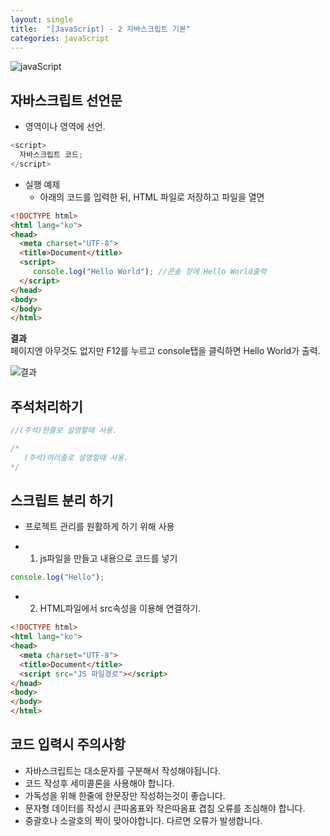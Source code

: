 ```yaml
---
layout: single
title:  "[JavaScript] - 2 자바스크립트 기본"
categories: javaScript
---
```


 ![javaScript](../../images/javaScript/javascript.png)

## 자바스크립트 선언문
- <head> 영역이나 <body> 영역에 선언.

```javascript
<script>
  자바스크립트 코드;
</script>
```

- 실행 예제
  - 아래의 코드를 입력한 뒤, HTML 파일로 저장하고 파일을 열면

```html
<!DOCTYPE html>
<html lang="ko">
<head>
  <meta charset="UTF-8">
  <title>Document</title>
  <script> 
     console.log("Hello World"); //콘솔 창에 Hello World출력
  </script>
</head>
<body>
</body>
</html>
```

**결과**  
페이지엔 아무것도 없지만 F12를 누르고 console탭을 클릭하면 Hello World가 출력.

![결과](../../images/javaScript/js2-1.jpg)

## 주석처리하기
```javascript
//(주석)한줄로 설명할때 사용.

/*
   (주석)여러줄로 설명할때 사용.
*/
```

## 스크립트 분리 하기
- 프로젝트 관리를 원활하게 하기 위해 사용
+ 1. js파일을 만들고 내용으로 코드를 넣기

```javascript
console.log("Hello");
```
+ 2. HTML파일에서 src속성을 이용해 연결하기.

```html
<!DOCTYPE html>
<html lang="ko">
<head>
  <meta charset="UTF-8">
  <title>Document</title>
  <script src="JS 파일경로"></script>
</head>
<body>
</body>
</html>
```

## 코드 입력시 주의사항
- 자바스크립트는 대소문자를 구분해서 작성해야됩니다.
- 코드 작성후 세미콜론을 사용해야 합니다.
- 가독성을 위해 한줄에 한문장만 작성하는것이 좋습니다.
- 문자형 데이터를 작성시 큰따옴표와 작은따옴표 겹침 오류를 조심해야 합니다.
- 중괄호나 소괄호의 짝이 맞아야합니다. 다르면 오류가 발생합니다.